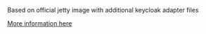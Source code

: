 Based on official jetty image with additional keycloak adapter files

[More information here](https://keycloak.gitbooks.io/securing-client-applications-guide/content/topics/oidc/java/jetty9-adapter.html)


